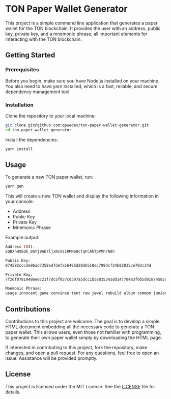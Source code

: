 # TON Paper Wallet Generator

This project is a simple command line application that generates a paper wallet for the TON blockchain. It provides the user with an address, public key, private key, and a mnemonic phrase, all important elements for interacting with the TON blockchain.

## Getting Started

### Prerequisites

Before you begin, make sure you have Node.js installed on your machine. You also need to have yarn installed, which is a fast, reliable, and secure dependency management tool.

### Installation

Clone the repository to your local machine:

```bash
git clone git@github.com:qpwedev/ton-paper-wallet-generator.git
cd ton-paper-wallet-generator
```

Install the dependencies:

```bash
yarn install
```

## Usage

To generate a new TON paper wallet, run:

```bash
yarn gen
```

This will create a new TON wallet and display the following information in your console:

- Address
- Public Key
- Private Key
- Mnemonic Phrase

Example output:

```bash
Address (V4):
EQBXhHXEQk_BaYj9nE7ljxNcXsiRMN68cTqFCAhTpPMnFNdn

Public Key:
874582cccde96ad7358ed7defa16405d20db510ec799dcf24b02035ce703c34d

Private Key:
7f26f07819486e0721f7dc5f057c8507a5dcc1b58835343dd147704a3f0b5d01874582cccde96ad7358ed7defa16405d20db510ec799dcf24b02035ce703c34d

Mnemonic Phrase:
usage innocent game convince tent raw jewel rebuild album common junior chimney festival cotton praise aerobic name walnut damage ocean borrow surround nose relief
```

## Contributions

Contributions to this project are welcome. The goal is to develop a simple HTML document embedding all the necessary code to generate a TON paper wallet. This allows users, even those not familiar with programming, to generate their own paper wallet simply by downloading the HTML page.

If interested in contributing to this project, fork the repository, make changes, and open a pull request. For any questions, feel free to open an issue. Assistance will be provided promptly.

## License

This project is licensed under the MIT License. See the [LICENSE](LICENCE) file for details.
